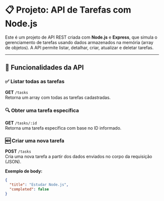 # 📋 Projeto: API de Tarefas com Node.js

Este é um projeto de API REST criada com **Node.js** e **Express**, que simula o gerenciamento de tarefas usando dados armazenados na memória (array de objetos). A API permite listar, detalhar, criar, atualizar e deletar tarefas.

---

## 🚀 Funcionalidades da API

### ✅ Listar todas as tarefas

**GET** `/tasks`  
Retorna um array com todas as tarefas cadastradas.

### 🔍 Obter uma tarefa específica

**GET** `/tasks/:id`  
Retorna uma tarefa específica com base no ID informado.

### 🆕 Criar uma nova tarefa  

**POST** `/tasks`  
Cria uma nova tarefa a partir dos dados enviados no corpo da requisição (JSON).

**Exemplo de body:**

```json
{
  "title": "Estudar Node.js",
  "completed": false
}


